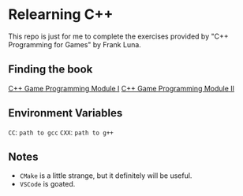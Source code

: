 # Relearning C++

This repo is just for me to complete the exercises provided by "C++ Programming for Games" by Frank Luna.

## Finding the book

[C++ Game Programming Module I](https://theswissbay.ch/pdf/Gentoomen%20Library/Game%20Development/Programming/C%2B%2B%20Module%20I.pdf)
[C++ Game Programming Module II](https://theswissbay.ch/pdf/Gentoomen%20Library/Game%20Development/Programming/C%2B%2B%20Module%20II.pdf)


## Environment Variables

`CC`: `path to gcc`
`CXX`: `path to g++`

## Notes

* `CMake` is a little strange, but it definitely will be useful.
* `VSCode` is goated.
